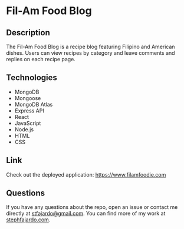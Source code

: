 # Fil-Am Food Blog

## Description 
The Fil-Am Food Blog is a recipe blog featuring Filipino and American dishes. Users can view recipes by category and leave comments and replies on each recipe page. 

## Technologies 
* MongoDB
* Mongoose 
* MongoDB Atlas
* Express API
* React 
* JavaScript 
* Node.js 
* HTML
* CSS

## Link
Check out the deployed application: https://www.filamfoodie.com

## Questions 
If you have any questions about the repo, open an issue or contact me directly at stfajardo@gmail.com. You can find more of my work at [stephfajardo.com](https://www.stephfajardo.com).
